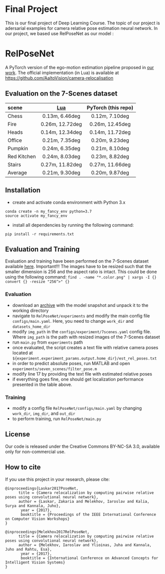 # Final Project
This is our final project of Deep Learning Course.
The topic of our project is adersarial examples for camera relative pose estimation neural network.
In our project, we based use RelPoseNet as our model :

# RelPoseNet
A PyTorch version of the ego-motion estimation pipeline proposed in [our work](https://openaccess.thecvf.com/content_ICCV_2017_workshops/papers/w17/Laskar_Camera_Relocalization_by_ICCV_2017_paper.pdf). The official implementation (in Lua) is available at https://github.com/AaltoVision/camera-relocalisation

## Evaluation on the 7-Scenes dataset
scene|[Lua](https://openaccess.thecvf.com/content_ICCV_2017_workshops/papers/w17/Laskar_Camera_Relocalization_by_ICCV_2017_paper.pdf)| PyTorch (this repo)
:---|:---:|:---:
Chess|0.13m, 6.46deg|0.12m, 7.10deg
Fire |0.26m, 12.72deg|0.26m, 12.45deg
Heads|0.14m, 12.34deg|0.14m, 11.72deg
Office|0.21m, 7.35deg|0.20m, 9.23deg
Pumpkin|0.24m, 6.35deg|0.21m, 8.10deg
Red Kitchen|0.24m, 8.03deg|0.23m, 8.82deg
Stairs|0.27m, 11.82deg|0.27m, 11.66deg
Average|0.21m, 9.30deg|0.20m, 9.87deg

## Installation
- create and activate conda environment with Python 3.x
```
conda create -n my_fancy_env python=3.7
source activate my_fancy_env
```
- install all dependencies by running the following command:
```
pip install -r requirements.txt
```

## Evaluation and Training
Evaluation and training have been performed on the 7-Scenes dataset available [here](https://www.microsoft.com/en-us/research/project/rgb-d-dataset-7-scenes/). Important!!! The images have to be resized such that the smaller dimension is 256 and the aspect ratio is intact. This could be done using the following command:
```find . -name "*.color.png" | xargs -I {} convert {} -resize "256^>" {}```

### Evaluation
- download an [archive](https://drive.google.com/drive/folders/1TnVuR2bNZviYYdT3XLqCW4xjO19eLG6T?usp=sharing) with the model snapshot and unpack it to the working directory
- navigate to `RelPoseNet/experiments` and modify the main config file `configs/main.yaml`. Here, you need to change `work_dir` and `datasets_home_dir`
- modify `img_path` in the `configs/experiment/7scenes.yaml` config file. Where `img_path` is the path with resized images of the 7-Scenes dataset
- run `main.py` from `experiments` path
- once evaluated, the script creates a text file with relative camera poses located at `${experiment.experiment_params.output.home_dir}/est_rel_poses.txt`
- in order to predict absolute poses, run MATLAB and open `experiments/seven_scenes/filter_pose.m`
- modify line 17 by providing the text file with estimated relative poses
- if everything goes fine, one should get localization performance presented in the table above.


### Training
- modify a config file `RelPoseNet/configs/main.yaml` by changing `work_dir`, `img_dir`, and `out_dir`
- to perform training, run `RelPoseNet/main.py`


## License
Our code is released under the Creative Commons BY-NC-SA 3.0, available only for non-commercial use.

## How to cite
If you use this project in your research, please cite:

```
@inproceedings{Laskar2017PoseNet,
      title = {Camera relocalization by computing pairwise relative poses using convolutional neural network},
      author = {Laskar, Zakaria and Melekhov, Iaroslav and Kalia, Surya and Kannala, Juho},
       year = {2017},
       booktitle = {Proceedings of the IEEE International Conference on Computer Vision Workshops}
}

@inproceedings{Melekhov2017RelPoseNet,
      title = {Camera relocalization by computing pairwise relative poses using convolutional neural network},
      author = {Melekhov, Iaroslav and Ylioinas, Juha and Kannala, Juho and Rahtu, Esa},
       year = {2017},
       booktitle = {International Conference on Advanced Concepts for Intelligent Vision Systems}
}
```
